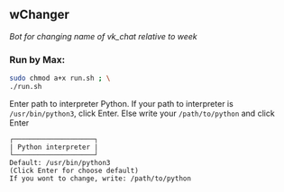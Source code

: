 wChanger
--------

*Bot for changing name of vk_chat relative to week*

### Run by Max:

```bash
sudo chmod a+x run.sh ; \
./run.sh
```

Enter path to interpreter Python. If your path to interpreter is `/usr/bin/python3`, click Enter. Else write your `/path/to/python` and click Enter

```
┌────────────────────┐
| Python interpreter |
└────────────────────┘
Default: /usr/bin/python3
(Сlick Enter for choose default)
If you wont to change, write: /path/to/python
```
